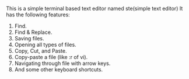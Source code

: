 This is a simple terminal based text editor named ste(simple text editor)
It has the following features:
1. Find.
2. Find & Replace.
3. Saving files.
4. Opening all types of files.
5. Copy, Cut, and Paste.
6. Copy-paste a file (like :r of vi).
7. Navigating through file with arrow keys.
8. And some other keyboard shortcuts.

